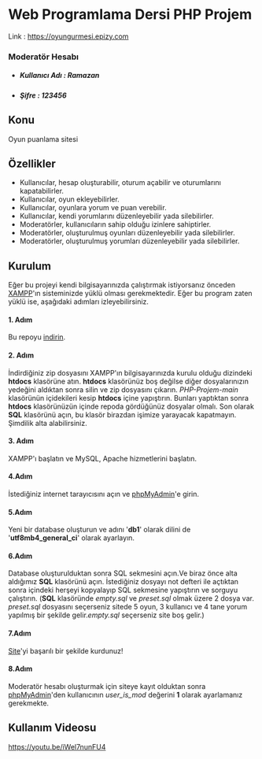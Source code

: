 # Web Programlama Dersi PHP Projem

Link : https://oyungurmesi.epizy.com

### Moderatör Hesabı 

- ##### Kullanıcı Adı : Ramazan
- ##### Şifre : 123456

## Konu
  Oyun puanlama sitesi

## Özellikler
  - Kullanıcılar, hesap oluşturabilir, oturum açabilir ve oturumlarını kapatabilirler.
  - Kullanıcılar, oyun ekleyebilirler.
  - Kullanıcılar, oyunlara yorum ve puan verebilir.
  - Kullanıcılar, kendi yorumlarını düzenleyebilir yada silebilirler.
  - Moderatörler, kullanıcıların sahip olduğu izinlere sahiptirler.
  - Moderatörler, oluşturulmuş oyunları düzenleyebilir yada silebilirler.
  - Moderatörler, oluşturulmuş yorumları düzenleyebilir yada silebilirler.

## Kurulum

Eğer bu projeyi kendi bilgisayarınızda çalıştırmak istiyorsanız önceden [XAMPP](https://www.apachefriends.org/)'ın sisteminizde yüklü olması gerekmektedir. Eğer bu program zaten yüklü ise, aşağıdaki adımları izleyebilirsiniz.

#### 1. Adım

Bu repoyu [indirin](https://github.com/enfyna/PHP-Projem/archive/refs/heads/main.zip).

#### 2. Adım

İndirdiğiniz zip dosyasını XAMPP'ın bilgisayarınızda kurulu olduğu dizindeki **htdocs** klasörüne atın.
**htdocs** klasörünüz boş değilse diğer dosyalarınızın yedeğini aldıktan sonra silin ve zip dosyasını çıkarın. *PHP-Projem-main* klasörünün içidekileri kesip **htdocs** içine yapıştırın. Bunları yaptıktan sonra **htdocs** klasörünüzün içinde repoda gördüğünüz dosyalar olmalı. Son olarak **SQL** klasörünü açın, bu klasör birazdan işimize yarayacak kapatmayın. Şimdilik alta alabilirsiniz.

#### 3. Adım 

XAMPP'ı başlatın ve MySQL, Apache hizmetlerini başlatın.

#### 4.Adım

İstediğiniz internet tarayıcısını açın ve [phpMyAdmin](http://localhost/phpmyadmin/)'e girin.

#### 5.Adım

Yeni bir database oluşturun ve adını '**db1**' olarak dilini de '**utf8mb4_general_ci**' olarak ayarlayın.

#### 6.Adım

Database oluşturulduktan sonra SQL sekmesini açın.Ve biraz önce alta aldığımız **SQL** klasörünü açın. İstediğiniz dosyayı not defteri ile açtıktan sonra içindeki herşeyi kopyalayıp SQL sekmesine yapıştırın ve sorguyu çalıştırın.
(**SQL** klasöründe *empty.sql* ve *preset.sql* olmak üzere 2 dosya var. *preset.sql* dosyasını seçerseniz sitede 5 oyun, 3 kullanıcı ve 4 tane yorum yapılmış bir şekilde gelir.*empty.sql* seçerseniz site boş gelir.)

#### 7.Adım

[Site](http://localhost/)'yi başarılı bir şekilde kurdunuz!

#### 8.Adım

Moderatör hesabı oluşturmak için siteye kayıt olduktan sonra [phpMyAdmin](http://localhost/phpmyadmin/)'den kullanıcının *user_is_mod* değerini **1** olarak ayarlamanız gerekmekte.

## Kullanım Videosu

https://youtu.be/iWel7nunFU4

